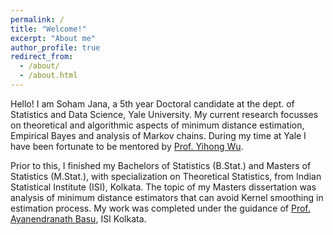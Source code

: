 ```yaml
---
permalink: /
title: "Welcome!"
excerpt: "About me"
author_profile: true
redirect_from: 
  - /about/
  - /about.html
---
```


Hello! I am Soham Jana, a 5th year Doctoral candidate at the dept. of Statistics and Data Science, Yale University. My current research focusses on theoretical and algorithmic aspects of minimum distance estimation, Empirical Bayes and analysis of Markov chains. During my time at Yale I have been fortunate to be mentored by [Prof. Yihong Wu](http://www.stat.yale.edu/~yw562/).

Prior to this, I finished my Bachelors of Statistics (B.Stat.) and Masters of Statistics (M.Stat.), with specialization on Theoretical Statistics, from Indian Statistical Institute (ISI), Kolkata. The topic of my Masters dissertation was analysis of minimum distance estimators that can avoid Kernel smoothing in estimation process. My work was completed under the guidance of [Prof. Ayanendranath Basu](https://www.isical.ac.in/~ayanbasu/), ISI Kolkata.

